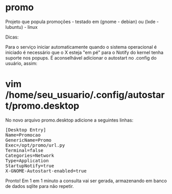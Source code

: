 # promo
Projeto que popula promoções - testado em (gnome - debian) ou (lxde - lubuntu) - linux

Dicas:

Para o serviço iniciar automaticamente quando o sistema operacional é iniciado é necessário que o X esteja "em pé" para o Notify do kernel tenha suporte nos popups. É aconselhável adicionar o autostart no .config do usuário, assim:

# vim /home/seu_usuario/.config/autostart/promo.desktop

No novo arquivo promo.desktop adicione a seguintes linhas:

<pre>
[Desktop Entry]
Name=Promocao
GenericName=Promo
Exec=/opt/promo/url.py
Terminal=false
Categories=Network
Type=Application
StartupNotify=true
X-GNOME-Autostart-enabled=true
</pre>

Pronto! Em 1 em 1 minuto a consulta vai ser gerada, armazenando em banco de dados sqlite para não repetir.
